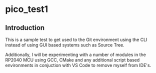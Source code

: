 # pico_test1

## Introduction

This is a sample test to get used to the Git environment using the CLI instead of using GUI based systems such as Source Tree.

Additionally, I will be experimenting with a number of modules in the RP2040 MCU using GCC, CMake and any additional script based environments in conjuction with VS Code to remove myself from IDE's.